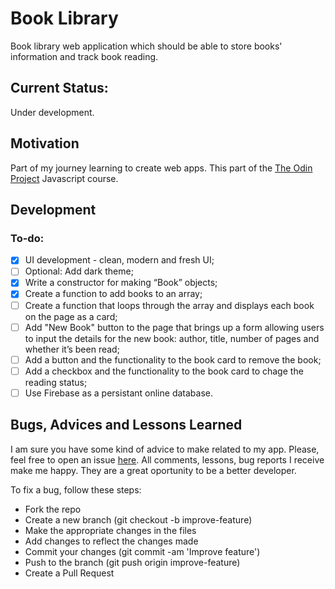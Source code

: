 # Book Library

Book library web application which should be able to store books' information and track book reading.

## Current Status:

Under development.

## Motivation

Part of my journey learning to create web apps. This part of the [The Odin Project](https://www.theodinproject.com/) Javascript course.

## Development

### To-do:

- [x] UI development - clean, modern and fresh UI;
- [ ] Optional: Add dark theme;
- [x] Write a constructor for making “Book” objects;
- [x] Create a function to add books to an array;
- [ ] Create a function that loops through the array and displays each book on the page as a card;
- [ ] Add "New Book" button to the page that brings up a form allowing users to input the details for the new book: author, title, number of pages and whether it’s been read;
- [ ] Add a button and the functionality to the book card to remove the book;
- [ ] Add a checkbox and the functionality to the book card to chage the reading status;
- [ ] Use Firebase as a persistant online database.

## Bugs, Advices and Lessons Learned

I am sure you have some kind of advice to make related to my app. Please, feel free to open an issue [here](https://github.com/jofortunato/bookLibrary/issues/new).
All comments, lessons, bug reports I receive make me happy. They are a great oportunity to be a better developer.

To fix a bug, follow these steps:

- Fork the repo
- Create a new branch (git checkout -b improve-feature)
- Make the appropriate changes in the files
- Add changes to reflect the changes made
- Commit your changes (git commit -am 'Improve feature')
- Push to the branch (git push origin improve-feature)
- Create a Pull Request
